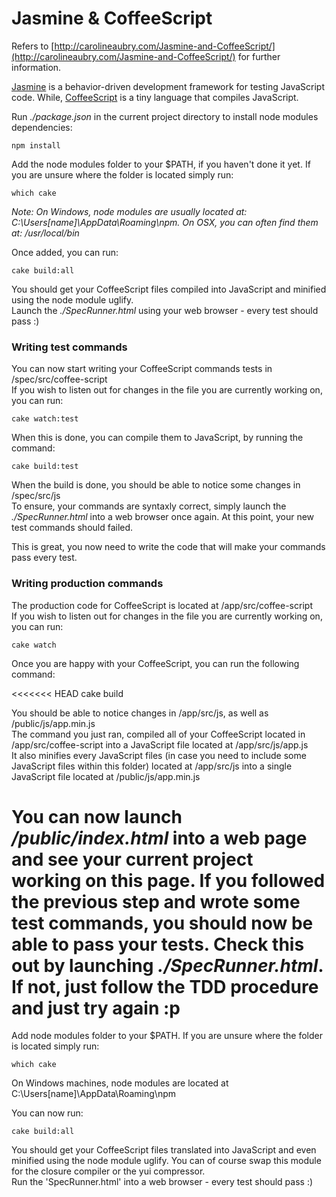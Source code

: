 Jasmine & CoffeeScript
=================================

Refers to [http://carolineaubry.com/Jasmine-and-CoffeeScript/](http://carolineaubry.com/Jasmine-and-CoffeeScript/) for further information.    

[Jasmine](http://jasmine.github.io/2.0/introduction.html) is a behavior-driven development framework for testing JavaScript code. While, [CoffeeScript](http://coffeescript.org/) is a tiny language that compiles JavaScript.    

Run *./package.json* in the current project directory to install node modules dependencies:    

    npm install

Add the node modules folder to your $PATH, if you haven't done it yet. If you are unsure where the folder is located simply run:    

    which cake

*Note: On Windows, node modules are usually located at: C:\Users[name]\AppData\Roaming\npm. On OSX, you can often find them at: /usr/local/bin*

Once added, you can run:    

    cake build:all

You should get your CoffeeScript files compiled into JavaScript and minified using the node module uglify.    
Launch the *./SpecRunner.html* using your web browser - every test should pass :)

### Writing test commands ###
You can now start writing your CoffeeScript commands tests in /spec/src/coffee-script    
If you wish to listen out for changes in the file you are currently working on, you can run:     

    cake watch:test

When this is done, you can compile them to JavaScript, by running the command:

    cake build:test

When the build is done, you should be able to notice some changes in /spec/src/js    
To ensure, your commands are syntaxly correct, simply launch the *./SpecRunner.html* into a web browser once again. At this point, your new test commands should failed.    

This is great, you now need to write the code that will make your commands pass every test.     

### Writing production commands ###
The production code for CoffeeScript is located at /app/src/coffee-script    
If you wish to listen out for changes in the file you are currently working on, you can run:   

    cake watch

Once you are happy with your CoffeeScript, you can run the following command: 

<<<<<<< HEAD
    cake build

You should be able to notice changes in /app/src/js, as well as /public/js/app.min.js    
The command you just ran, compiled all of your CoffeeScript located in /app/src/coffee-script into a JavaScript file located at /app/src/js/app.js    
It also minifies every JavaScript files (in case you need to include some JavaScript files within this folder) located at /app/src/js into a single JavaScript file located at /public/js/app.min.js    

You can now launch */public/index.html* into a web page and see your current project working on this page. If you followed the previous step and wrote some test commands, you should now be able to pass your tests. Check this out by launching *./SpecRunner.html*.    
If not, just follow the TDD procedure and just try again :p
=======
Add node modules folder to your $PATH. If you are unsure where the folder is located simply run:
```
which cake
```

On Windows machines, node modules are located at C:\Users\[name]\AppData\Roaming\npm    

You can now run: 
```
cake build:all
```

You should get your CoffeeScript files translated into JavaScript and even minified using the node module uglify. You can of course swap this module for the closure compiler or the yui compressor.     
Run the 'SpecRunner.html' into a web browser - every test should pass :)